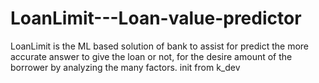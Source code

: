 # LoanLimit---Loan-value-predictor
LoanLimit is the ML based solution of bank to assist for predict the more accurate answer to give the loan or not, for the desire amount of the borrower by analyzing the many factors. 
init from k_dev